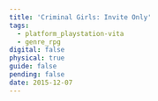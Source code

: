 ```yaml
---
title: 'Criminal Girls: Invite Only'
tags:
  - platform_playstation-vita
  - genre_rpg
digital: false
physical: true
guide: false
pending: false
date: 2015-12-07
---
```

